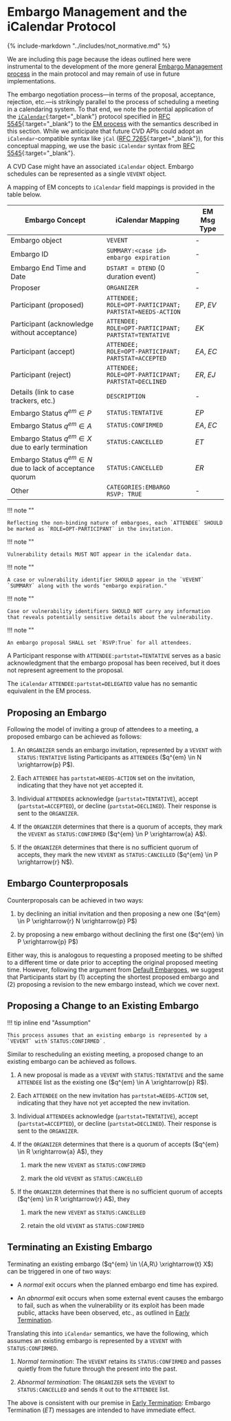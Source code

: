# Embargo Management and the iCalendar Protocol

{% include-markdown "../includes/not_normative.md" %}

We are including this page because the ideas outlined here were instrumental to the development of the more general
[Embargo Management process](../topics/process_models/em/index.md) in the main protocol and may remain of use in future implementations.

The embargo negotiation process&mdash;in terms of the proposal, acceptance, rejection, etc.&mdash;is strikingly
parallel to the process of scheduling a meeting in a calendaring system.
To that end, we note the potential application of the [`iCalendar`](https://en.wikipedia.org/wiki/ICalendar){:target="_blank"} protocol specified in [RFC 5545](https://datatracker.ietf.org/doc/html/rfc5545){:target="_blank"} to the
[EM process](../topics/process_models/em/index.md) with the semantics described in this section.
While we anticipate that future CVD APIs could adopt an `iCalendar`-compatible syntax like `jCal` ([RFC 7265](https://datatracker.ietf.org/doc/html/rfc7265){:target="_blank"}), for
this conceptual mapping, we use the basic `iCalendar` syntax from [RFC 5545](https://datatracker.ietf.org/doc/html/rfc5545){:target="_blank"}.

A CVD Case might have an associated `iCalendar` object.
Embargo schedules can be represented as a single `VEVENT` object.

A mapping of EM concepts to `iCalendar` field mappings is provided in the table below.

| Embargo Concept                                                | iCalendar Mapping | EM Msg Type |
|----------------------------------------------------------------|-------------------|-------------|
| Embargo object                                                 | `VEVENT` | -           |
| Embargo ID                                                     | `SUMMARY:<case id> embargo expiration` | -           |
| Embargo End Time and Date                                      | `DSTART = DTEND` (0 duration event) | -           |
| Proposer                                                       | `ORGANIZER` | -           |
| Participant (proposed)                                         | `ATTENDEE;`<br/>`ROLE=OPT-PARTICIPANT;`<br/>`PARTSTAT=NEEDS-ACTION` | *EP*, *EV*  |
| Participant (acknowledge without acceptance)                   | `ATTENDEE;`<br/>`ROLE=OPT-PARTICIPANT;`<br/>`PARTSTAT=TENTATIVE` | *EK*        |
| Participant (accept)                                           | `ATTENDEE;`<br/>`ROLE=OPT-PARTICIPANT;`<br/>`PARTSTAT=ACCEPTED` | *EA*, *EC*  |
| Participant (reject)                                           | `ATTENDEE;`<br/>`ROLE=OPT-PARTICIPANT;`<br/>`PARTSTAT=DECLINED` | *ER*, *EJ*  |
| Details (link to case trackers, etc.)                          | `DESCRIPTION` | -           |
| Embargo Status $q^{em} \in P$                                  | `STATUS:TENTATIVE` | *EP*        |
| Embargo Status $q^{em} \in A$                                  | `STATUS:CONFIRMED` | *EA*, *EC*  |
| Embargo Status $q^{em} \in X$ due to early termination         | `STATUS:CANCELLED` | *ET*        |
| Embargo Status $q^{em} \in N$ due to lack of acceptance quorum | `STATUS:CANCELLED` | *ER*        |
| Other | `CATEGORIES:EMBARGO`<br/>`RSVP: TRUE` | - |

!!! note ""

    Reflecting the non-binding nature of embargoes, each `ATTENDEE` SHOULD be marked as `ROLE=OPT-PARTICIPANT` in the invitation.

!!! note ""

    Vulnerability details MUST NOT appear in the iCalendar data.

!!! note ""  

    A case or vulnerability identifier SHOULD appear in the `VEVENT`
    `SUMMARY` along with the words "embargo expiration."

!!! note ""

    Case or vulnerability identifiers SHOULD NOT carry any information
    that reveals potentially sensitive details about the vulnerability.

!!! note ""

    An embargo proposal SHALL set `RSVP:True` for all attendees.

A Participant response with `ATTENDEE:partstat=TENTATIVE` serves as a
basic acknowledgment that the embargo proposal has been received, but it
does not represent agreement to the proposal.

The `iCalendar` `ATTENDEE:partstat=DELEGATED` value has no semantic equivalent in the EM process.

## Proposing an Embargo

Following the model of inviting a group of attendees to a meeting, a
proposed embargo can be achieved as follows:

1. An `ORGANIZER` sends an embargo invitation, represented by a
    `VEVENT` with `STATUS:TENTATIVE` listing Participants as `ATTENDEE`s
    ($q^{em} \in N \xrightarrow{p} P$).

2. Each `ATTENDEE` has `partstat=NEEDS-ACTION` set on the invitation,
    indicating that they have not yet accepted it.

3. Individual `ATTENDEE`s acknowledge (`partstat=TENTATIVE`), accept
    (`partstat=ACCEPTED`), or decline (`partstat=DECLINED`). Their
    response is sent to the `ORGANIZER`.

4. If the `ORGANIZER` determines that there is a quorum of accepts,
    they mark the `VEVENT` as `STATUS:CONFIRMED`
    ($q^{em} \in P \xrightarrow{a} A$).

5. If the `ORGANIZER` determines that there is no sufficient quorum of
    accepts, they mark the new `VEVENT` as `STATUS:CANCELLED`
    ($q^{em} \in P \xrightarrow{r} N$).

## Embargo Counterproposals

Counterproposals can be achieved in two ways:

1. by declining an initial invitation and then proposing a new one
    ($q^{em} \in P \xrightarrow{r} N \xrightarrow{p} P$)

2. by proposing a new embargo without declining the first one
    ($q^{em} \in P \xrightarrow{p} P$)

Either way, this is analogous to requesting a proposed meeting to be
shifted to a different time or date prior to accepting the original
proposed meeting time. However, following the argument from
[Default Embargoes](../topics/process_models/em/defaults.md),
we suggest that Participants start by (1) accepting the shortest proposed embargo and (2) proposing a
revision to the new embargo instead, which we cover next.

## Proposing a Change to an Existing Embargo

!!! tip inline end "Assumption"

    This process assumes that an existing embargo is represented by a `VEVENT` with`STATUS:CONFIRMED`.

Similar to rescheduling an existing meeting, a proposed change to an
existing embargo can be achieved as follows.

1. A new proposal is made as a `VEVENT` with `STATUS:TENTATIVE` and the
    same `ATTENDEE` list as the existing one
    ($q^{em} \in A \xrightarrow{p} R$).

2. Each `ATTENDEE` on the new invitation has `partstat=NEEDS-ACTION`
    set, indicating that they have not yet accepted the new invitation.

3. Individual `ATTENDEE`s acknowledge (`partstat=TENTATIVE`), accept
    (`partstat=ACCEPTED`), or decline (`partstat=DECLINED`). Their
    response is sent to the `ORGANIZER`.

4. If the `ORGANIZER` determines that there is a quorum of accepts
    ($q^{em} \in R \xrightarrow{a} A$), they

    1. mark the new `VEVENT` as `STATUS:CONFIRMED`

    2. mark the old `VEVENT` as `STATUS:CANCELLED`

5. If the `ORGANIZER` determines that there is no sufficient quorum of
    accepts ($q^{em} \in R \xrightarrow{r} A$), they

    1. mark the new `VEVENT` as `STATUS:CANCELLED`

    2. retain the old `VEVENT` as `STATUS:CONFIRMED`

## Terminating an Existing Embargo

Terminating an existing embargo ($q^{em} \in \{A,R\} \xrightarrow{t} X$)
can be triggered in one of two ways:

- A *normal* exit occurs when the planned embargo end time has
    expired.

- An *abnormal* exit occurs when some external event causes the
    embargo to fail, such as when the vulnerability or its exploit has
    been made public, attacks have been observed, etc., as outlined in
    [Early Termination](../topics/process_models/em/early_termination.md).

Translating this into `iCalendar` semantics, we have the following,
which assumes an existing embargo is represented by a `VEVENT` with
`STATUS:CONFIRMED`.

1. *Normal termination*: The `VEVENT` retains its `STATUS:CONFIRMED`
    and passes quietly from the future through the present into the
    past.

2. *Abnormal termination*: The `ORGANIZER` sets the `VEVENT` to
    `STATUS:CANCELLED` and sends it out to the `ATTENDEE` list.

The above is consistent with our premise in
[Early Termination](../topics/process_models/em/early_termination.md): Embargo Termination ($ET$) messages
are intended to have immediate effect.
